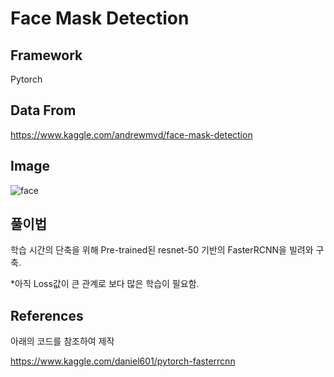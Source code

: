 # Face Mask Detection
## Framework
Pytorch

## Data From
https://www.kaggle.com/andrewmvd/face-mask-detection

## Image
![face](https://user-images.githubusercontent.com/51351974/111939133-cb354100-8b0e-11eb-86b9-5a28c59202db.JPG)


## 풀이법
학습 시간의 단축을 위해 Pre-trained된 resnet-50 기반의 FasterRCNN을 빌려와 구축.

*아직 Loss값이 큰 관계로 보다 많은 학습이 필요함.

## References
아래의 코드를 참조하여 제작

https://www.kaggle.com/daniel601/pytorch-fasterrcnn
